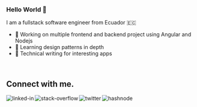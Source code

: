 ### Hello World 👋
I am a fullstack software engineer from Ecuador 🇪🇨
- 🔭 Working on multiple frontend and backend project using Angular and Nodejs
- 🌱 Learning design patterns in depth
- 📓 Technical writing for interesting apps
<br>

## Connect with me.
[<img align="left" alt="linked-in" src="https://img.shields.io/badge/linkedin-%230077B5.svg?&style=for-the-badge&logo=linkedin&logoColor=white" />](https://www.linkedin.com/in/erick-cordova)
[<img align="left" alt="stack-overflow" src="https://img.shields.io/badge/stack%20overflow-FE7A16?logo=stack-overflow&logoColor=white&style=for-the-badge" />](https://stackoverflow.com/users/7420509/elcordova)
[<img align="left" alt="twitter" src="https://img.shields.io/badge/twitter-%231DA1F2.svg?&style=for-the-badge&logo=twitter&logoColor=white" />](https://twitter.com/erickLeninC)

[<img align="left" alt="hashnode" src="https://img.shields.io/badge/hashnode-%230077B5.svg?&style=for-the-badge&logo=hashnode&logoColor=white" />](https://elcordova.dev)
<br>
<br>
